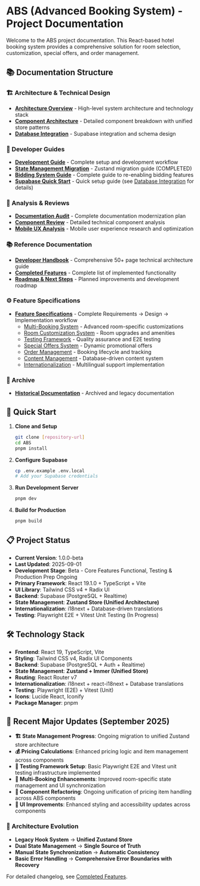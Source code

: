 # ABS (Advanced Booking System) - Project Documentation

Welcome to the ABS project documentation. This React-based hotel booking system provides a comprehensive solution for room selection, customization, special offers, and order management.

## 📚 Documentation Structure

### 🏗️ Architecture & Technical Design
- **[Architecture Overview](./architecture/01-project-overview.md)** - High-level system architecture and technology stack
- **[Component Architecture](./architecture/02-component-architecture.md)** - Detailed component breakdown with unified store patterns
- **[Database Integration](./architecture/03-database-integration.md)** - Supabase integration and schema design

### 📖 Developer Guides
- **[Development Guide](./guides/04-development-guide.md)** - Complete setup and development workflow
- **[State Management Migration](./guides/06-state-management-migration-guide.md)** - Zustand migration guide (COMPLETED)
- **[Bidding System Guide](./guides/BIDDING_FUNCTIONALITY.md)** - Complete guide to re-enabling bidding features
- **[Supabase Quick Start](./guides/SUPABASE_INTEGRATION.md)** - Quick setup guide (see [Database Integration](./architecture/03-database-integration.md) for details)

### 🔬 Analysis & Reviews
- **[Documentation Audit](./analysis/DOCUMENTATION_AUDIT.md)** - Complete documentation modernization plan
- **[Component Review](./analysis/05-room-selection-pricing-components-review.md)** - Detailed technical component analysis
- **[Mobile UX Analysis](./analysis/mobile-booking-ux-analysis.md)** - Mobile user experience research and optimization

### 📚 Reference Documentation
- **[Developer Handbook](./reference/DEVELOPER_HANDBOOK.md)** - Comprehensive 50+ page technical architecture guide
- **[Completed Features](./reference/09-completed-features.md)** - Complete list of implemented functionality
- **[Roadmap & Next Steps](./reference/10-next-steps.md)** - Planned improvements and development roadmap

### ⚙️ Feature Specifications
- **[Feature Specifications](./specs/)** - Complete Requirements → Design → Implementation workflow
  - [Multi-Booking System](./specs/multi-booking-system/) - Advanced room-specific customizations
  - [Room Customization System](./specs/room-customization-system/) - Room upgrades and amenities
  - [Testing Framework](./specs/testing-framework/) - Quality assurance and E2E testing
  - [Special Offers System](./specs/special-offers-system/) - Dynamic promotional offers
  - [Order Management](./specs/order-management/) - Booking lifecycle and tracking
  - [Content Management](./specs/content-management/) - Database-driven content system
  - [Internationalization](./specs/internationalization/) - Multilingual support implementation

### 📁 Archive
- **[Historical Documentation](./archive/)** - Archived and legacy documentation

## 🚀 Quick Start

1. **Clone and Setup**
   ```bash
   git clone [repository-url]
   cd ABS
   pnpm install
   ```

2. **Configure Supabase**
   ```bash
   cp .env.example .env.local
   # Add your Supabase credentials
   ```

3. **Run Development Server**
   ```bash
   pnpm dev
   ```

4. **Build for Production**
   ```bash
   pnpm build
   ```

## 📋 Project Status

- **Current Version**: 1.0.0-beta
- **Last Updated**: 2025-09-01
- **Development Stage**: Beta - Core Features Functional, Testing & Production Prep Ongoing
- **Primary Framework**: React 19.1.0 + TypeScript + Vite
- **UI Library**: Tailwind CSS v4 + Radix UI
- **Backend**: Supabase (PostgreSQL + Realtime)
- **State Management**: **Zustand Store (Unified Architecture)**
- **Internationalization**: i18next + Database-driven translations
- **Testing**: Playwright E2E + Vitest Unit Testing (In Progress)

## 🛠️ Technology Stack

- **Frontend**: React 19, TypeScript, Vite
- **Styling**: Tailwind CSS v4, Radix UI Components
- **Backend**: Supabase (PostgreSQL + Auth + Realtime)
- **State Management**: **Zustand + Immer (Unified Store)**
- **Routing**: React Router v7
- **Internationalization**: i18next + react-i18next + Database translations
- **Testing**: Playwright (E2E) + Vitest (Unit)
- **Icons**: Lucide React, Iconify
- **Package Manager**: pnpm

## 🚀 Recent Major Updates (September 2025)

- **🏗️ State Management Progress**: Ongoing migration to unified Zustand store architecture
- **💰 Pricing Calculations**: Enhanced pricing logic and item management across components
- **🧪 Testing Framework Setup**: Basic Playwright E2E and Vitest unit testing infrastructure implemented
- **📱 Multi-Booking Enhancements**: Improved room-specific state management and UI synchronization
- **🔄 Component Refactoring**: Ongoing unification of pricing item handling across ABS components
- **🎨 UI Improvements**: Enhanced styling and accessibility updates across components

### 🔄 Architecture Evolution
- **Legacy Hook System** → **Unified Zustand Store**
- **Dual State Management** → **Single Source of Truth**
- **Manual State Synchronization** → **Automatic Consistency**
- **Basic Error Handling** → **Comprehensive Error Boundaries with Recovery**

For detailed changelog, see [Completed Features](./09-completed-features.md).